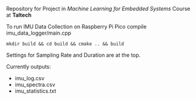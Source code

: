 Repository for Project in *Machine Learning for Embedded Systems* Course at **Taltech** 


To run IMU Data Collection on Raspberry Pi Pico compile imu_data_logger/main.cpp

```
mkdir build && cd build && cmake .. && build 
```

Settings for Sampling Rate and Duration are at the top. 

Currently outputs: 
- imu_log.csv
- imu_spectra.csv
- imu_statistics.txt
